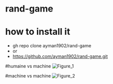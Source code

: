 # rand-game
# how to install it
- gh repo clone ayman1902/rand-game
- or
- https://github.com/ayman1902/rand-game.git

#humaine vs machine
![Figure_1](https://user-images.githubusercontent.com/49163010/101910907-eb746c00-3bbf-11eb-9d07-1e6b202f8360.png)

#machine vs machine
![Figure_2](https://user-images.githubusercontent.com/49163010/101910927-f0392000-3bbf-11eb-8476-0769bcc78ab7.png)
